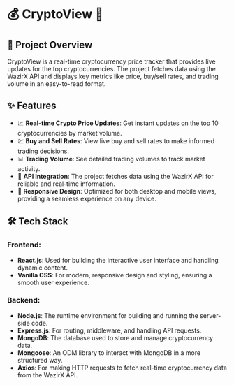 # 💰 CryptoView 🚀

## 🎯 Project Overview
CryptoView is a real-time cryptocurrency price tracker that provides live updates for the top cryptocurrencies. The project fetches data using the WazirX API and displays key metrics like price, buy/sell rates, and trading volume in an easy-to-read format.

## ✨ Features
- 📈 **Real-time Crypto Price Updates**: Get instant updates on the top 10 cryptocurrencies by market volume.
- 💹 **Buy and Sell Rates**: View live buy and sell rates to make informed trading decisions.
- 📊 **Trading Volume**: See detailed trading volumes to track market activity.
- 🔗 **API Integration**: The project fetches data using the WazirX API for reliable and real-time information.
- 📱 **Responsive Design**: Optimized for both desktop and mobile views, providing a seamless experience on any device.

## 🛠️ Tech Stack

### Frontend:
- **React.js**: Used for building the interactive user interface and handling dynamic content.
- **Vanilla CSS**: For modern, responsive design and styling, ensuring a smooth user experience.

### Backend:
- **Node.js**: The runtime environment for building and running the server-side code.
- **Express.js**: For routing, middleware, and handling API requests.
- **MongoDB**: The database used to store and manage cryptocurrency data.
- **Mongoose**: An ODM library to interact with MongoDB in a more structured way.
- **Axios**: For making HTTP requests to fetch real-time cryptocurrency data from the WazirX API.
